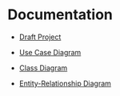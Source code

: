 # Documentation

- [Draft Project](draft-project.md)

- [Use Case Diagram](case_of_use.md)

- [Class Diagram](class_diagram.md)

- [Entity-Relationship Diagram](entity-relationship.md)
